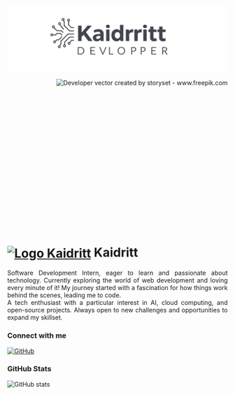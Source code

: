 ![Banner](./images/Banner1.png)

<img align="right" alt="Developer vector created by storyset - www.freepik.com" height="380" src="https://user-images.githubusercontent.com/97471199/230774187-e482399b-492c-4c17-a831-0314bf90526e.png">

<h1>
    <a href="https://github.com/kaidritt">
     <img align="center" alt="Logo Kaidritt" width="36px" src="[URL to Kaidritt's Logo Here]"></a>
    <span>Kaidritt</span>
</h1>

<p align="justify">
Software Development Intern, eager to learn and passionate about technology. Currently exploring the world of web development and loving every minute of it! My journey started with a fascination for how things work behind the scenes, leading me to code.
<br>
A tech enthusiast with a particular interest in AI, cloud computing, and open-source projects. Always open to new challenges and opportunities to expand my skillset.
</p>

### Connect with me

[![GitHub](https://img.shields.io/badge/-GitHub-000?style=for-the-badge&logo=github&logoColor=4CAF50&color:FFF)](https://github.com/kaidritt)

### GitHub Stats

![GitHub stats](https://github-readme-stats-git-masterrstaa-rickstaa.vercel.app/api?username=kaidritt&hide_title=true&show_icons=true&include_all_commits=false&count_private=true&line_height=25&hide=issues&bg_color=000&title_color=4CAF50&text_color=FFF&border_radius=3&border_color=36123c&icon_color=4CAF50&theme=jolly)
